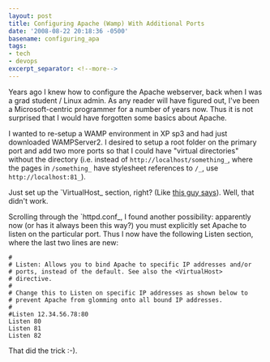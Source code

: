 ```yaml
---
layout: post
title: Configuring Apache (Wamp) With Additional Ports
date: '2008-08-22 20:18:36 -0500'
basename: configuring_apa
tags:
- tech
- devops
excerpt_separator: <!--more-->
---
```


Years ago I knew how to configure the Apache webserver, back when I was a grad
student / Linux admin. As any reader will have figured out, I've been a
Microsoft-centric programmer for a number of years now. Thus it is not surprised
that I would have forgotten some basics about Apache.

<!--more-->

I wanted to re-setup a WAMP environment in XP sp3 and had just downloaded
WAMPServer2. I desired to setup a root folder on the primary port and add two
more ports so that I could have "virtual directories" without the directory
(i.e. instead of   `http://localhost/something_`, where the pages in
`/something_` have stylesheet references to `/_`, use   `http://localhost:81_`).

Just set up the `VirtualHost_ section, right? (Like
<a href="http://www.mikebernat.com/blog/Adding_Virtual_Hosts_to_Apache_&_Wampserver">
this guy says</a>). Well, that didn't work.

Scrolling through the `httpd.conf_, I found another possibility: apparently now
(or has it always been this way?) you must explicitly set Apache to listen on
the particular port. Thus I now have the following Listen section, where the
last two lines are new:

```none
#
# Listen: Allows you to bind Apache to specific IP addresses and/or
# ports, instead of the default. See also the <VirtualHost>
# directive.
#
# Change this to Listen on specific IP addresses as shown below to 
# prevent Apache from glomming onto all bound IP addresses.
#
#Listen 12.34.56.78:80
Listen 80
Listen 81
Listen 82
```

That did the trick :-).
